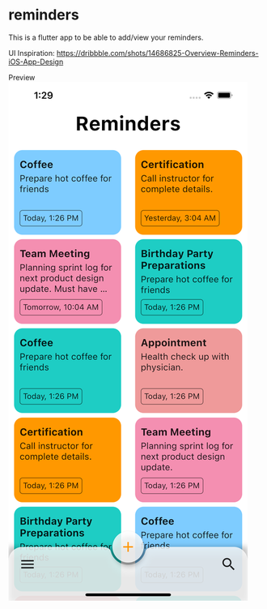 # reminders

This is a flutter app to be able to add/view your reminders.

UI Inspiration: https://dribbble.com/shots/14686825-Overview-Reminders-iOS-App-Design

Preview
![Screenshot](images/reminders1.png)